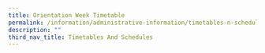 ```yaml
---
title: Orientation Week Timetable
permalink: /information/administrative-information/timetables-n-schedules/orientation-week-timetable/
description: ""
third_nav_title: Timetables And Schedules
---
```

